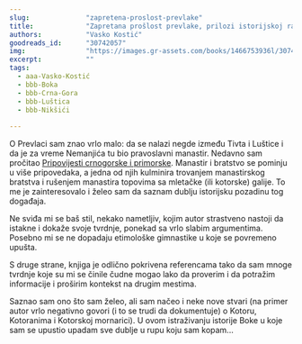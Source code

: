 ```yaml
---
slug:              "zapretena-proslost-prevlake"
title:             "Zapretana prošlost prevlake, prilozi istorijskoj raspravi"
authors:           "Vasko Kostić"
goodreads_id:      "30742057"
img:               "https://images.gr-assets.com/books/1466753936l/30742057.jpg"
excerpt:           ""
tags:
  - aaa-Vasko-Kostić
  - bbb-Boka
  - bbb-Crna-Gora
  - bbb-Luštica
  - bbb-Nikšići
  
---
```


O Prevlaci sam znao vrlo malo: da se nalazi negde između Tivta i Luštice i da je za vreme Nemanjića tu bio pravoslavni 
manastir. Nedavno sam pročitao <a href="/knjige/pripovijesti-crnogorske-i-primorske/">Pripovijesti crnogorske i 
primorske</a>. Manastir i bratstvo se pominju u više pripovedaka, a jedna od njih kulminira trovanjem manastirskog 
bratstva i rušenjem manastira topovima sa mletačke (ili kotorske) galije. To me je zainteresovalo i želeo sam da saznam 
dublju istorijsku pozadinu tog događaja.

Ne sviđa mi se baš stil, nekako nametljiv, kojim autor strastveno nastoji da istakne i dokaže svoje tvrdnje, ponekad sa 
vrlo slabim argumentima. Posebno mi se ne dopadaju etimološke gimnastike u koje se povremeno upušta.

S druge strane, knjiga je odlično pokrivena referencama tako da sam mnoge tvrdnje koje su mi se činile čudne mogao lako 
da proverim i da potražim informacije i proširim kontekst na drugim mestima.

Saznao sam ono što sam želeo, ali sam načeo i neke nove stvari (na primer autor vrlo negativno govori (i to se trudi da 
dokumentuje) o Kotoru, Kotoranima i Kotorskoj mornarici). U ovom istraživanju istorije Boke u koje sam se upustio upadam 
sve dublje u rupu koju sam kopam...